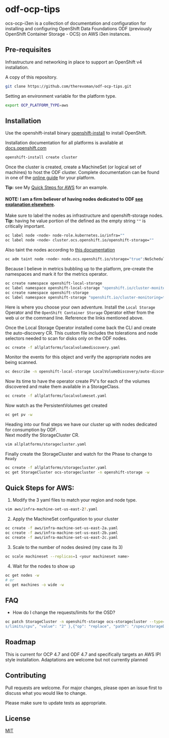 # odf-ocp-tips

ocs-ocp-i3en is a collection of documentation and configuration for installing and configuring OpenShift Data Foundations ODF (previously OpenShift Container Storage - OCS) on AWS i3en instances.

## Pre-requisites
Infrastructure and networking in place to support an OpenShift v4 installation.

A copy of this repository.
```bash
git clone https://github.com/therevoman/odf-ocp-tips.git
```

Setting an environment variable for the platform type.
```bash
export OCP_PLATFORM_TYPE=aws
```

## Installation

Use the openshift-install binary [openshift-install](https://mirror.openshift.com/pub/openshift-v4/clients/ocp/stable/openshift-client-linux.tar.gz) to install OpenShift.

Installation documentation for all platforms is available at [docs.openshift.com](https://docs.openshift.com/container-platform/latest/installing/index.html)

```bash
openshift-install create cluster
```

Once the cluster is created, create a MachineSet (or logical set of machines) to host the ODF cluster.
Complete documentation can be found in one of the [online guide](https://docs.openshift.com/container-platform/latest/storage/persistent_storage/persistent-storage-ocs.html) for your platform.

__Tip:__ see My [Quick Steps for AWS](#quick-steps-for-aws) for an example.

#### NOTE: I am a firm believer of having nodes dedicated to ODF [see explanation elsewhere]().


Make sure to label the nodes as infrastructure and openshift-storage nodes.  
__Tip:__ having he value portion of the defined as the empty string `""` is critically important.

```bash
oc label node <node> node-role.kubernetes.io/infra=""
oc label node <node> cluster.ocs.openshift.io/openshift-storage=""
```

Also taint the nodes according to [this documentation](https://red-hat-storage.github.io/ocs-training/training/infra-nodes/ocs4-infra-nodes.html#_manual_creation_of_infrastructure_nodes)

```bash
oc adm taint node <node> node.ocs.openshift.io/storage="true":NoSchedule
```

Because I believe in metrics bubbling up to the platform, pre-create the namespaces and mark it for the metrics operator.
```bash
oc create namespace openshift-local-storage
oc label namespace openshift-local-storage "openshift.io/cluster-monitoring=true"
oc create namespace openshift-storage
oc label namespace openshift-storage "openshift.io/cluster-monitoring=true"
```

Here is where you choose your own adventure.  Install the `Local Storage` Operator and the `OpenShift Container Storage` Operator either from the web ui or the command line.  Reference the links mentioned above.

Once the Local Storage Operator installed come back the CLI and create the auto-discovery CR.  This custom file includes the tolerations and node selectors needed to scan for disks only on the ODF nodes.
```bash
oc create -f allplatforms/localvolumediscovery.yaml
```

Monitor the events for this object and verify the appropriate nodes are being scanned.
```bash
oc describe -n openshift-local-storage LocalVolumeDiscovery/auto-discover-devices
```

Now its time to have the operator create PV's for each of the volumes discovered and make them available in a StorageClass.
```bash
oc create -f allplatforms/localvolumeset.yaml
``` 

Now watch as the PersistentVolumes get created
```bash
oc get pv -w
```

Heading into our final steps we have our cluster up with nodes dedicated for consumption by ODF.  
Next modify the StorageCluster CR.
```bash
vim allplatforms/storagecluster.yaml
```

Finally create the StorageCluster and watch for the Phase to change to `Ready`
```bash
oc create -f allplatforms/storagecluster.yaml
oc get StorageCluster ocs-storagecluster -n openshift-storage -w
```



## Quick Steps for AWS:
1. Modify the 3 yaml files to match your region and node type.
```bash
vim aws/infra-machine-set-us-east-2?.yaml
```
2. Apply the MachineSet configuration to your cluster
```bash
oc create -f aws/infra-machine-set-us-east-2a.yaml
oc create -f aws/infra-machine-set-us-east-2b.yaml
oc create -f aws/infra-machine-set-us-east-2c.yaml
```
3. Scale to the number of nodes desired (my case its 3)
```bash
oc scale machineset --replicas=1 <your machineset name>
```
4. Wait for the nodes to show up
```bash
oc get nodes -w
# or 
oc get machines -o wide -w
```

## FAQ
- How do I change the requests/limits for the OSD?
```bash
oc patch StorageCluster -n openshift-storage ocs-storagecluster --type='json' -p='[{"op": "replace", "path": "/spec/storageDeviceSets/0/resource
s/limits/cpu", "value": "2" },{"op": "replace", "path": "/spec/storageDeviceSets/0/resources/requests/cpu", "value": "2"}]' 
```


## Roadmap
This is current for OCP 4.7 and ODF 4.7 and specifically targets an AWS IPI style installation.  Adaptations are welcome but not currently planned


## Contributing
Pull requests are welcome. For major changes, please open an issue first to discuss what you would like to change.

Please make sure to update tests as appropriate.

## License
[MIT](https://choosealicense.com/licenses/mit/)
